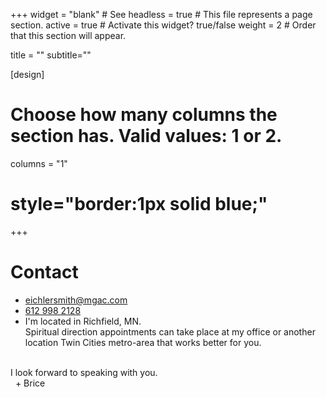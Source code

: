 +++
widget = "blank"  # See 
headless = true  # This file represents a page section.
active = true  # Activate this widget? true/false
weight = 2  # Order that this section will appear.

title = ""
subtitle=""

[design]
  # Choose how many columns the section has. Valid values: 1 or 2.
  columns = "1"
  
# style="border:1px solid blue;"
+++



<h1> Contact </h1> 
<div class="row contact-widget">
<ul class="fa-ul"> 
      <li>
        <i class="fa-li fas fa-envelope fa-2x" aria-hidden="true"></i>
        <span id="person-email">
        <a href="mailto:eichlersmith@mac.com"> eichlersmith@mgac.com</a>
        </span>
      </li>
       <li>
        <i class="fa-li fas fa-phone fa-2x" aria-hidden="true"></i>
        <span id="person-telephone">
        <a href="tel:612 998 2128">612 998 2128</a>
        </span>
      </li>
      <li>
        <i class="fa-li fas fa-map-marker fa-2x" aria-hidden="true"></i>
        <span id="person-address">I'm located in Richfield, MN. <br> Spiritual direction appointments can take place at my office or another location Twin Cities metro-area that works better for you.</span>
      </li>
</ul>
</div>
<br> 
I look forward to speaking with you. <br>
&nbsp + Brice  



<!-- 
<div
style="
      width:35%;
      float:right;
      text-align:left; 
      border:1px solid red;
">
I look forward to speaking with you.  
</div> 
--> 
